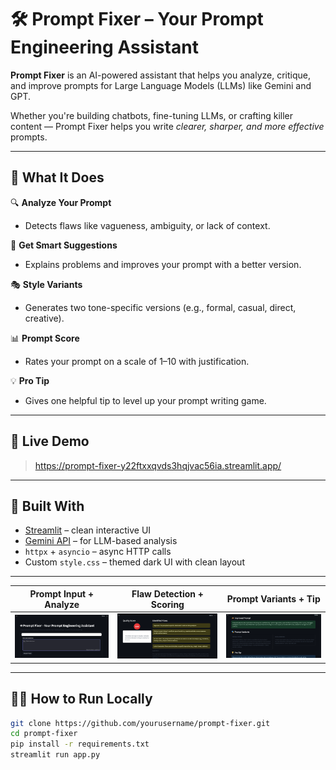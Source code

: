 # 🛠️ Prompt Fixer – Your Prompt Engineering Assistant

**Prompt Fixer** is an AI-powered assistant that helps you analyze, critique, and improve prompts for Large Language Models (LLMs) like Gemini and GPT.

Whether you're building chatbots, fine-tuning LLMs, or crafting killer content — Prompt Fixer helps you write *clearer, sharper, and more effective* prompts.

---

## 🚀 What It Does

🔍 **Analyze Your Prompt**  
- Detects flaws like vagueness, ambiguity, or lack of context.

🧠 **Get Smart Suggestions**  
- Explains problems and improves your prompt with a better version.

🎭 **Style Variants**  
- Generates two tone-specific versions (e.g., formal, casual, direct, creative).

📊 **Prompt Score**  
- Rates your prompt on a scale of 1–10 with justification.

💡 **Pro Tip**  
- Gives one helpful tip to level up your prompt writing game.

---

## 🎨 Live Demo

> https://prompt-fixer-y22ftxxqvds3hqjvac56ia.streamlit.app/

---

## 🧱 Built With

- [Streamlit](https://streamlit.io) – clean interactive UI
- [Gemini API](https://ai.google.dev) – for LLM-based analysis
- `httpx` + `asyncio` – async HTTP calls
- Custom `style.css` – themed dark UI with clean layout

---

| Prompt Input + Analyze                                                                                                    | Flaw Detection + Scoring                                                                                                  | Prompt Variants + Tip                                                                                                     |
| ------------------------------------------------------------------------------------------------------------------------- | ------------------------------------------------------------------------------------------------------------------------- | ------------------------------------------------------------------------------------------------------------------------- |
| ![Screenshot 1](https://github.com/Vaish-d30/Prompt-Fixer/blob/1d32c4eb7900f0519ee907112fd0127400c5e34c/ss1.png?raw=true) | ![Screenshot 2](https://github.com/Vaish-d30/Prompt-Fixer/blob/1d32c4eb7900f0519ee907112fd0127400c5e34c/ss2.png?raw=true) | ![Screenshot 3](https://github.com/Vaish-d30/Prompt-Fixer/blob/1d32c4eb7900f0519ee907112fd0127400c5e34c/ss3.png?raw=true) |

---

## 🧑‍💻 How to Run Locally

```bash
git clone https://github.com/yourusername/prompt-fixer.git
cd prompt-fixer
pip install -r requirements.txt
streamlit run app.py

